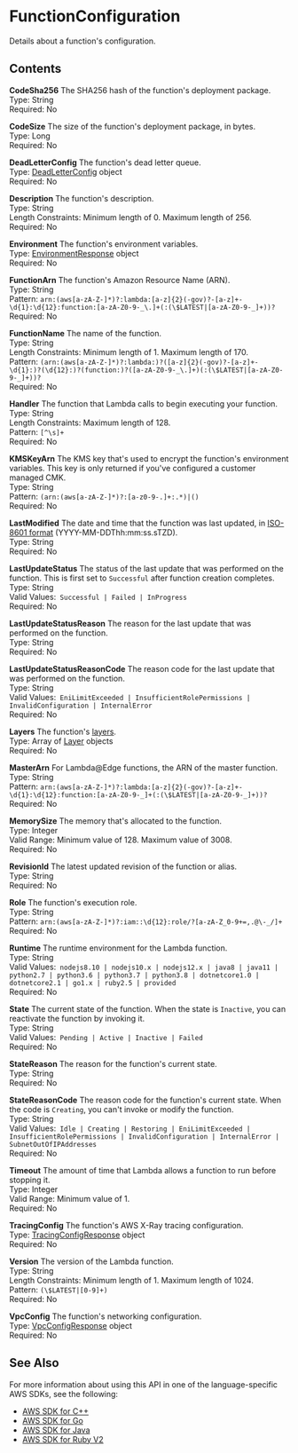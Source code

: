 # FunctionConfiguration<a name="API_FunctionConfiguration"></a>

Details about a function's configuration\.

## Contents<a name="API_FunctionConfiguration_Contents"></a>

 **CodeSha256**   <a name="SSS-Type-FunctionConfiguration-CodeSha256"></a>
The SHA256 hash of the function's deployment package\.  
Type: String  
Required: No

 **CodeSize**   <a name="SSS-Type-FunctionConfiguration-CodeSize"></a>
The size of the function's deployment package, in bytes\.  
Type: Long  
Required: No

 **DeadLetterConfig**   <a name="SSS-Type-FunctionConfiguration-DeadLetterConfig"></a>
The function's dead letter queue\.  
Type: [DeadLetterConfig](API_DeadLetterConfig.md) object  
Required: No

 **Description**   <a name="SSS-Type-FunctionConfiguration-Description"></a>
The function's description\.  
Type: String  
Length Constraints: Minimum length of 0\. Maximum length of 256\.  
Required: No

 **Environment**   <a name="SSS-Type-FunctionConfiguration-Environment"></a>
The function's environment variables\.  
Type: [EnvironmentResponse](API_EnvironmentResponse.md) object  
Required: No

 **FunctionArn**   <a name="SSS-Type-FunctionConfiguration-FunctionArn"></a>
The function's Amazon Resource Name \(ARN\)\.  
Type: String  
Pattern: `arn:(aws[a-zA-Z-]*)?:lambda:[a-z]{2}(-gov)?-[a-z]+-\d{1}:\d{12}:function:[a-zA-Z0-9-_\.]+(:(\$LATEST|[a-zA-Z0-9-_]+))?`   
Required: No

 **FunctionName**   <a name="SSS-Type-FunctionConfiguration-FunctionName"></a>
The name of the function\.  
Type: String  
Length Constraints: Minimum length of 1\. Maximum length of 170\.  
Pattern: `(arn:(aws[a-zA-Z-]*)?:lambda:)?([a-z]{2}(-gov)?-[a-z]+-\d{1}:)?(\d{12}:)?(function:)?([a-zA-Z0-9-_\.]+)(:(\$LATEST|[a-zA-Z0-9-_]+))?`   
Required: No

 **Handler**   <a name="SSS-Type-FunctionConfiguration-Handler"></a>
The function that Lambda calls to begin executing your function\.  
Type: String  
Length Constraints: Maximum length of 128\.  
Pattern: `[^\s]+`   
Required: No

 **KMSKeyArn**   <a name="SSS-Type-FunctionConfiguration-KMSKeyArn"></a>
The KMS key that's used to encrypt the function's environment variables\. This key is only returned if you've configured a customer managed CMK\.  
Type: String  
Pattern: `(arn:(aws[a-zA-Z-]*)?:[a-z0-9-.]+:.*)|()`   
Required: No

 **LastModified**   <a name="SSS-Type-FunctionConfiguration-LastModified"></a>
The date and time that the function was last updated, in [ISO\-8601 format](https://www.w3.org/TR/NOTE-datetime) \(YYYY\-MM\-DDThh:mm:ss\.sTZD\)\.  
Type: String  
Required: No

 **LastUpdateStatus**   <a name="SSS-Type-FunctionConfiguration-LastUpdateStatus"></a>
The status of the last update that was performed on the function\. This is first set to `Successful` after function creation completes\.  
Type: String  
Valid Values:` Successful | Failed | InProgress`   
Required: No

 **LastUpdateStatusReason**   <a name="SSS-Type-FunctionConfiguration-LastUpdateStatusReason"></a>
The reason for the last update that was performed on the function\.  
Type: String  
Required: No

 **LastUpdateStatusReasonCode**   <a name="SSS-Type-FunctionConfiguration-LastUpdateStatusReasonCode"></a>
The reason code for the last update that was performed on the function\.  
Type: String  
Valid Values:` EniLimitExceeded | InsufficientRolePermissions | InvalidConfiguration | InternalError`   
Required: No

 **Layers**   <a name="SSS-Type-FunctionConfiguration-Layers"></a>
The function's [ layers](https://docs.aws.amazon.com/lambda/latest/dg/configuration-layers.html)\.  
Type: Array of [Layer](API_Layer.md) objects  
Required: No

 **MasterArn**   <a name="SSS-Type-FunctionConfiguration-MasterArn"></a>
For Lambda@Edge functions, the ARN of the master function\.  
Type: String  
Pattern: `arn:(aws[a-zA-Z-]*)?:lambda:[a-z]{2}(-gov)?-[a-z]+-\d{1}:\d{12}:function:[a-zA-Z0-9-_]+(:(\$LATEST|[a-zA-Z0-9-_]+))?`   
Required: No

 **MemorySize**   <a name="SSS-Type-FunctionConfiguration-MemorySize"></a>
The memory that's allocated to the function\.  
Type: Integer  
Valid Range: Minimum value of 128\. Maximum value of 3008\.  
Required: No

 **RevisionId**   <a name="SSS-Type-FunctionConfiguration-RevisionId"></a>
The latest updated revision of the function or alias\.  
Type: String  
Required: No

 **Role**   <a name="SSS-Type-FunctionConfiguration-Role"></a>
The function's execution role\.  
Type: String  
Pattern: `arn:(aws[a-zA-Z-]*)?:iam::\d{12}:role/?[a-zA-Z_0-9+=,.@\-_/]+`   
Required: No

 **Runtime**   <a name="SSS-Type-FunctionConfiguration-Runtime"></a>
The runtime environment for the Lambda function\.  
Type: String  
Valid Values:` nodejs8.10 | nodejs10.x | nodejs12.x | java8 | java11 | python2.7 | python3.6 | python3.7 | python3.8 | dotnetcore1.0 | dotnetcore2.1 | go1.x | ruby2.5 | provided`   
Required: No

 **State**   <a name="SSS-Type-FunctionConfiguration-State"></a>
The current state of the function\. When the state is `Inactive`, you can reactivate the function by invoking it\.  
Type: String  
Valid Values:` Pending | Active | Inactive | Failed`   
Required: No

 **StateReason**   <a name="SSS-Type-FunctionConfiguration-StateReason"></a>
The reason for the function's current state\.  
Type: String  
Required: No

 **StateReasonCode**   <a name="SSS-Type-FunctionConfiguration-StateReasonCode"></a>
The reason code for the function's current state\. When the code is `Creating`, you can't invoke or modify the function\.  
Type: String  
Valid Values:` Idle | Creating | Restoring | EniLimitExceeded | InsufficientRolePermissions | InvalidConfiguration | InternalError | SubnetOutOfIPAddresses`   
Required: No

 **Timeout**   <a name="SSS-Type-FunctionConfiguration-Timeout"></a>
The amount of time that Lambda allows a function to run before stopping it\.  
Type: Integer  
Valid Range: Minimum value of 1\.  
Required: No

 **TracingConfig**   <a name="SSS-Type-FunctionConfiguration-TracingConfig"></a>
The function's AWS X\-Ray tracing configuration\.  
Type: [TracingConfigResponse](API_TracingConfigResponse.md) object  
Required: No

 **Version**   <a name="SSS-Type-FunctionConfiguration-Version"></a>
The version of the Lambda function\.  
Type: String  
Length Constraints: Minimum length of 1\. Maximum length of 1024\.  
Pattern: `(\$LATEST|[0-9]+)`   
Required: No

 **VpcConfig**   <a name="SSS-Type-FunctionConfiguration-VpcConfig"></a>
The function's networking configuration\.  
Type: [VpcConfigResponse](API_VpcConfigResponse.md) object  
Required: No

## See Also<a name="API_FunctionConfiguration_SeeAlso"></a>

For more information about using this API in one of the language\-specific AWS SDKs, see the following:
+  [AWS SDK for C\+\+](https://docs.aws.amazon.com/goto/SdkForCpp/lambda-2015-03-31/FunctionConfiguration) 
+  [AWS SDK for Go](https://docs.aws.amazon.com/goto/SdkForGoV1/lambda-2015-03-31/FunctionConfiguration) 
+  [AWS SDK for Java](https://docs.aws.amazon.com/goto/SdkForJava/lambda-2015-03-31/FunctionConfiguration) 
+  [AWS SDK for Ruby V2](https://docs.aws.amazon.com/goto/SdkForRubyV2/lambda-2015-03-31/FunctionConfiguration) 